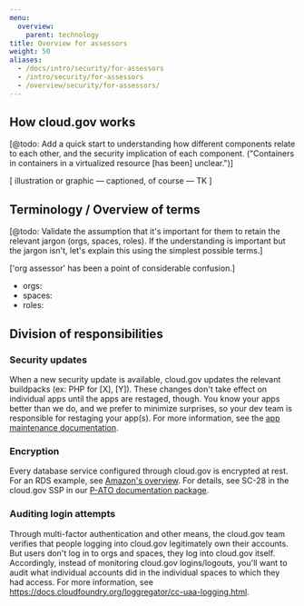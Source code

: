 ```yaml
---
menu:
  overview:
    parent: technology
title: Overview for assessors
weight: 50
aliases:
  - /docs/intro/security/for-assessors
  - /intro/security/for-assessors
  - /overview/security/for-assessors/
---
```


## How cloud.gov works

[@todo: Add a quick start to understanding how different components relate to each other, and the security implication of each component. ("Containers in containers in a virtualized resource [has been] unclear.")]

[ illustration or graphic — captioned, of course — TK ]


## Terminology / Overview of terms

[@todo: Validate the assumption that it's important for them to retain the relevant jargon (orgs, spaces, roles). If the understanding is important but the jargon isn't, let's explain this using the simplest possible terms.]

['org assessor' has been a point of considerable confusion.]

- orgs:
- spaces:
- roles:


## Division of responsibilities

### Security updates

When a new security update is available, cloud.gov updates the relevant buildpacks (ex: PHP for [X], [Y]). These changes don't take effect on individual apps until the apps are restaged, though. You know your apps better than we do, and we prefer to minimize surprises, so your dev team is responsible for restaging your app(s). For more information, see the [app maintenance documentation](https://cloud.gov/docs/getting-started/app-maintenance/).

### Encryption

Every database service configured through cloud.gov is encrypted at rest. For an RDS example, see [Amazon's overview](http://docs.aws.amazon.com/AmazonRDS/latest/UserGuide/Overview.Encryption.html). For details, see SC-28 in the cloud.gov SSP in our [P-ATO documentation package](https://cloud.gov/overview/security/fedramp-tracker/#how-you-can-use-this-p-ato).

### Auditing login attempts

Through multi-factor authentication and other means, the cloud.gov team verifies that people logging into cloud.gov legitimately own their accounts. But users don't log in to orgs and spaces, they log into cloud.gov itself. Accordingly, instead of monitoring cloud.gov logins/logouts, you'll want to audit what individual accounts did in the individual spaces to which they had access. For more information, see https://docs.cloudfoundry.org/loggregator/cc-uaa-logging.html.